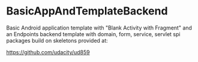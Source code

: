 # BasicAppAndTemplateBackend

Basic Android application template with "Blank Activity with Fragment" and an Endpoints backend template with domain, form, service, servlet spi packages build on skeletons provided at: 

https://github.com/udacity/ud859
